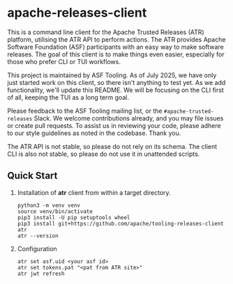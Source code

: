 # apache-releases-client

This is a command line client for the Apache Trusted Releases (ATR) platform, utilising the ATR API to perform actions. The ATR provides Apache Software Foundation (ASF) participants with an easy way to make software releases. The goal of this client is to make things even easier, especially for those who prefer CLI or TUI workflows.

This project is maintained by ASF Tooling. As of July 2025, we have only just started work on this client, so there isn't anything to test yet. As we add functionality, we'll update this README. We will be focusing on the CLI first of all, keeping the TUI as a long term goal.

Please feedback to the ASF Tooling mailing list, or the `#apache-trusted-releases` Slack. We welcome contributions already, and you may file issues or create pull requests. To assist us in reviewing your code, please adhere to our style guidelines as noted in the codebase. Thank you.

The ATR API is not stable, so please do not rely on its schema. The client CLI is also not stable, so please do not use it in unattended scripts.

## Quick Start

1. Installation of **atr** client from within a target directory.

   ```
   python3 -m venv venv
   source venv/bin/activate
   pip3 install -U pip setuptools wheel
   pip3 install git+https://github.com/apache/tooling-releases-client atr
   atr --version
   ```

2. Configuration

   ```
   atr set asf.uid <your asf id>
   atr set tokens.pat "<pat from ATR site>"
   atr jwt refresh
   ```
